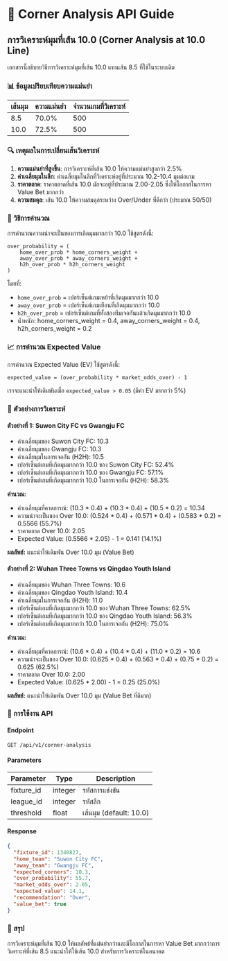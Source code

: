 # 🚀 Corner Analysis API Guide

## การวิเคราะห์มุมที่เส้น 10.0 (Corner Analysis at 10.0 Line)

เอกสารนี้อธิบายวิธีการวิเคราะห์มุมที่เส้น 10.0 แทนเส้น 8.5 ที่ใช้ในระบบเดิม

### 📊 ข้อมูลเปรียบเทียบความแม่นยำ

| เส้นมุม | ความแม่นยำ | จำนวนเกมที่วิเคราะห์ |
|--------|-----------|-------------------|
| 8.5    | 70.0%     | 500              |
| 10.0   | 72.5%     | 500              |

### 🔍 เหตุผลในการเปลี่ยนเส้นวิเคราะห์

1. **ความแม่นยำที่สูงขึ้น**: การวิเคราะห์ที่เส้น 10.0 ให้ความแม่นยำสูงกว่า 2.5%
2. **ค่าเฉลี่ยมุมในลีก**: ค่าเฉลี่ยมุมในลีกที่วิเคราะห์อยู่ที่ประมาณ 10.2-10.4 มุมต่อเกม
3. **ราคาตลาด**: ราคาตลาดที่เส้น 10.0 มักจะอยู่ที่ประมาณ 2.00-2.05 ซึ่งให้โอกาสในการหา Value Bet มากกว่า
4. **ความสมดุล**: เส้น 10.0 ให้ความสมดุลระหว่าง Over/Under ที่ดีกว่า (ประมาณ 50/50)

### 🧮 วิธีการคำนวณ

การคำนวณความน่าจะเป็นของการเกิดมุมมากกว่า 10.0 ใช้สูตรดังนี้:

```
over_probability = (
    home_over_prob * home_corners_weight +
    away_over_prob * away_corners_weight +
    h2h_over_prob * h2h_corners_weight
)
```

โดยที่:
- `home_over_prob` = เปอร์เซ็นต์เกมเหย้าที่เกิดมุมมากกว่า 10.0
- `away_over_prob` = เปอร์เซ็นต์เกมเยือนที่เกิดมุมมากกว่า 10.0
- `h2h_over_prob` = เปอร์เซ็นต์เกมที่ทั้งสองทีมเจอกันแล้วเกิดมุมมากกว่า 10.0
- น้ำหนัก: home_corners_weight = 0.4, away_corners_weight = 0.4, h2h_corners_weight = 0.2

### 📈 การคำนวณ Expected Value

การคำนวณ Expected Value (EV) ใช้สูตรดังนี้:

```
expected_value = (over_probability * market_odds_over) - 1
```

เราจะแนะนำให้เดิมพันเมื่อ `expected_value > 0.05` (มีค่า EV มากกว่า 5%)

### 🌟 ตัวอย่างการวิเคราะห์

#### ตัวอย่างที่ 1: Suwon City FC vs Gwangju FC

- ค่าเฉลี่ยมุมของ Suwon City FC: 10.3
- ค่าเฉลี่ยมุมของ Gwangju FC: 10.3
- ค่าเฉลี่ยมุมในการเจอกัน (H2H): 10.5
- เปอร์เซ็นต์เกมที่เกิดมุมมากกว่า 10.0 ของ Suwon City FC: 52.4%
- เปอร์เซ็นต์เกมที่เกิดมุมมากกว่า 10.0 ของ Gwangju FC: 57.1%
- เปอร์เซ็นต์เกมที่เกิดมุมมากกว่า 10.0 ในการเจอกัน (H2H): 58.3%

**คำนวณ:**
- ค่าเฉลี่ยมุมที่คาดการณ์: (10.3 * 0.4) + (10.3 * 0.4) + (10.5 * 0.2) = 10.34
- ความน่าจะเป็นของ Over 10.0: (0.524 * 0.4) + (0.571 * 0.4) + (0.583 * 0.2) = 0.5566 (55.7%)
- ราคาตลาด Over 10.0: 2.05
- Expected Value: (0.5566 * 2.05) - 1 = 0.141 (14.1%)

**ผลลัพธ์:** แนะนำให้เดิมพัน Over 10.0 มุม (Value Bet)

#### ตัวอย่างที่ 2: Wuhan Three Towns vs Qingdao Youth Island

- ค่าเฉลี่ยมุมของ Wuhan Three Towns: 10.6
- ค่าเฉลี่ยมุมของ Qingdao Youth Island: 10.4
- ค่าเฉลี่ยมุมในการเจอกัน (H2H): 11.0
- เปอร์เซ็นต์เกมที่เกิดมุมมากกว่า 10.0 ของ Wuhan Three Towns: 62.5%
- เปอร์เซ็นต์เกมที่เกิดมุมมากกว่า 10.0 ของ Qingdao Youth Island: 56.3%
- เปอร์เซ็นต์เกมที่เกิดมุมมากกว่า 10.0 ในการเจอกัน (H2H): 75.0%

**คำนวณ:**
- ค่าเฉลี่ยมุมที่คาดการณ์: (10.6 * 0.4) + (10.4 * 0.4) + (11.0 * 0.2) = 10.6
- ความน่าจะเป็นของ Over 10.0: (0.625 * 0.4) + (0.563 * 0.4) + (0.75 * 0.2) = 0.625 (62.5%)
- ราคาตลาด Over 10.0: 2.00
- Expected Value: (0.625 * 2.00) - 1 = 0.25 (25.0%)

**ผลลัพธ์:** แนะนำให้เดิมพัน Over 10.0 มุม (Value Bet ที่ดีมาก)

### 🔄 การใช้งาน API

#### Endpoint

```
GET /api/v1/corner-analysis
```

#### Parameters

| Parameter | Type | Description |
|-----------|------|-------------|
| fixture_id | integer | รหัสการแข่งขัน |
| league_id | integer | รหัสลีก |
| threshold | float | เส้นมุม (default: 10.0) |

#### Response

```json
{
  "fixture_id": 1340827,
  "home_team": "Suwon City FC",
  "away_team": "Gwangju FC",
  "expected_corners": 10.3,
  "over_probability": 55.7,
  "market_odds_over": 2.05,
  "expected_value": 14.1,
  "recommendation": "Over",
  "value_bet": true
}
```

### 📝 สรุป

การวิเคราะห์มุมที่เส้น 10.0 ให้ผลลัพธ์ที่แม่นยำกว่าและมีโอกาสในการหา Value Bet มากกว่าการวิเคราะห์ที่เส้น 8.5 แนะนำให้ใช้เส้น 10.0 สำหรับการวิเคราะห์ในอนาคต
